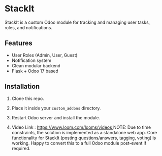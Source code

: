 
# StackIt

StackIt is a custom Odoo module for tracking and managing user tasks, roles, and notifications.

## Features
- User Roles (Admin, User, Guest)
- Notification system
- Clean modular backend
- Flask + Odoo 17 based

## Installation
1. Clone this repo.
2. Place it inside your `custom_addons` directory.
3. Restart Odoo server and install the module.

4. Video Link : [https://www.loom.com/looms/videos
](https://www.loom.com/share/fed7edd8d44441199e3c5bb67b573418)
NOTE: Due to time constraints, the solution is implemented as a standalone web app. Core functionality for StackIt (posting questions/answers, tagging, voting) is working. Happy to convert this to a full Odoo module post-event if required.
